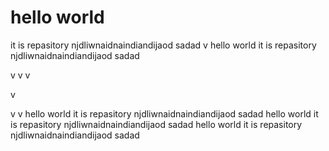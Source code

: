 # hello world 
it is repasitory njdliwnaidnaindiandijaod
sadad
v
 hello world 
it is repasitory njdliwnaidnaindiandijaod
sadad


v
v
v

v

v
v
 hello world 
it is repasitory njdliwnaidnaindiandijaod
sadad
 hello world 
it is repasitory njdliwnaidnaindiandijaod
sadad
 hello world 
it is repasitory njdliwnaidnaindiandijaod
sadad
